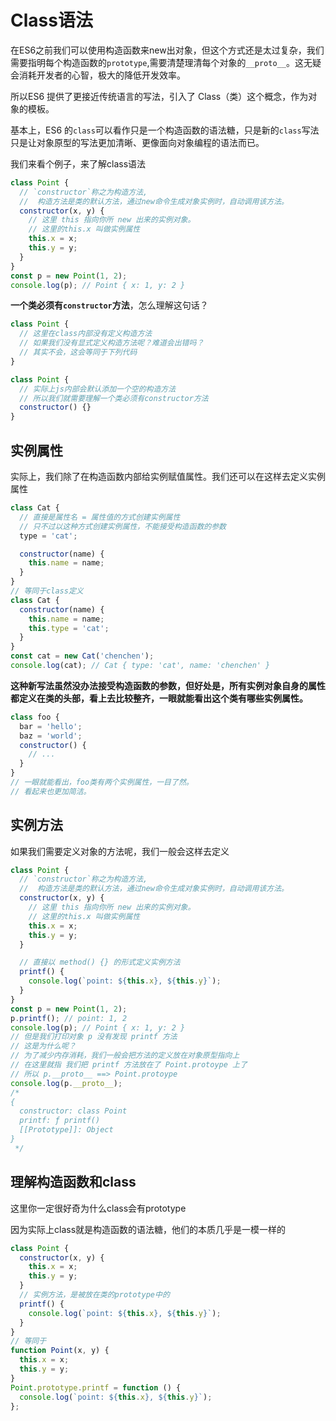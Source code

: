 # Class语法

在ES6之前我们可以使用构造函数来new出对象，但这个方式还是太过复杂，我们需要指明每个构造函数的`prototype`,需要清楚理清每个对象的`__proto__`。这无疑会消耗开发者的心智，极大的降低开发效率。

所以ES6 提供了更接近传统语言的写法，引入了 Class（类）这个概念，作为对象的模板。

基本上，ES6 的`class`可以看作只是一个构造函数的语法糖，只是新的`class`写法只是让对象原型的写法更加清晰、更像面向对象编程的语法而已。

我们来看个例子，来了解class语法

```js
class Point {
  // `constructor`称之为构造方法,
  //  构造方法是类的默认方法，通过new命令生成对象实例时，自动调用该方法。
  constructor(x, y) {
    // 这里 this 指向你所 new 出来的实例对象。
    // 这里的this.x 叫做实例属性
    this.x = x;
    this.y = y;
  }
}
const p = new Point(1, 2);
console.log(p); // Point { x: 1, y: 2 }
```

**一个类必须有`constructor`方法**，怎么理解这句话？

```js
class Point {
  // 这里在class内部没有定义构造方法
  // 如果我们没有显式定义构造方法呢？难道会出错吗？
  // 其实不会，这会等同于下列代码
}

class Point {
  // 实际上js内部会默认添加一个空的构造方法
  // 所以我们就需要理解一个类必须有constructor方法
  constructor() {}
}
```

## 实例属性

实际上，我们除了在构造函数内部给实例赋值属性。我们还可以在这样去定义实例属性

```js
class Cat {
  // 直接是属性名 = 属性值的方式创建实例属性
  // 只不过以这种方式创建实例属性，不能接受构造函数的参数
  type = 'cat';

  constructor(name) {
    this.name = name;
  }
}
// 等同于class定义
class Cat {
  constructor(name) {
    this.name = name;
    this.type = 'cat';
  }
}
const cat = new Cat('chenchen');
console.log(cat); // Cat { type: 'cat', name: 'chenchen' }

```

**这种新写法虽然没办法接受构造函数的参数，但好处是，所有实例对象自身的属性都定义在类的头部，看上去比较整齐，一眼就能看出这个类有哪些实例属性。**

```js
class foo {
  bar = 'hello';
  baz = 'world';
  constructor() {
    // ...
  }
}
// 一眼就能看出，foo类有两个实例属性，一目了然。
// 看起来也更加简洁。
```

## 实例方法

如果我们需要定义对象的方法呢，我们一般会这样去定义

```js
class Point {
  // `constructor`称之为构造方法,
  //  构造方法是类的默认方法，通过new命令生成对象实例时，自动调用该方法。
  constructor(x, y) {
    // 这里 this 指向你所 new 出来的实例对象。
    // 这里的this.x 叫做实例属性
    this.x = x;
    this.y = y;
  }

  // 直接以 method() {} 的形式定义实例方法
  printf() {
    console.log(`point: ${this.x}, ${this.y}`);
  }
}
const p = new Point(1, 2);
p.printf(); // point: 1, 2
console.log(p); // Point { x: 1, y: 2 }
// 但是我们打印对象 p 没有发现 printf 方法
// 这是为什么呢？
// 为了减少内存消耗，我们一般会把方法的定义放在对象原型指向上
// 在这里就指 我们把 printf 方法放在了 Point.protoype 上了
// 所以 p.__proto__ ==> Point.protoype
console.log(p.__proto__);
/*
{
  constructor: class Point
  printf: ƒ printf()
  [[Prototype]]: Object
}
 */

```

## 理解构造函数和class

这里你一定很好奇为什么class会有prototype

因为实际上class就是构造函数的语法糖，他们的本质几乎是一模一样的

```js
class Point {
  constructor(x, y) {
    this.x = x;
    this.y = y;
  }
  // 实例方法，是被放在类的prototype中的
  printf() {
    console.log(`point: ${this.x}, ${this.y}`);
  }
}
// 等同于
function Point(x, y) {
  this.x = x;
  this.y = y;
}
Point.prototype.printf = function () {
  console.log(`point: ${this.x}, ${this.y}`);
};
```

